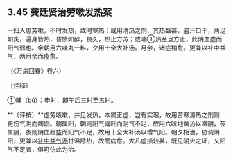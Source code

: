 ## 3.45 龚廷贤治劳嗽发热案

一妇人患劳嗽，不时发热，或时寒热；或用清热之剂，其热益甚，盗汗口干，两足如炙，遍身皆热，昏愦如醉，良久，热止方苏；或晡①热至旦方止，此阴血虚而阳气弱也。余朝用六味丸一料，夕用十全大补汤。月余，诸症稍愈。更兼以补中益气，两月余而痊愈。

（《万病回春》卷六）

〔注释〕

①晡（bū）：申时，即午后三时至五时。

**〔评按〕**虚劳咳嗽，并见发热，本属正虚，岂有实理，故用苦寒清热之剂则更伤气阴而病剧。朝属阳，朝则阳气偏旺而阴气不足，故用六味地黄汤以滋阴，夜属阴，夜则阴血趋盛而阳气不足，故用十全大补汤以增气阳。朝夕相治，协调阴阳，更兼以[补中益气汤](https://www.gmzyjc.com/read/fjx/fjx07-0.2.0.0.0.md)甘温除热，故而病愈。大凡虚损较甚，既见阴火之证，又阳气不足者，俱可仿此为治。
